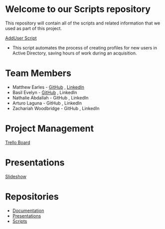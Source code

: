 # Welcome to our Scripts repository
This repository will contain all of the scripts and related information that we used as part of this project.

[AddUser Script](https://github.com/JingLbyte/Scripts/blob/main/AddUser.ps1)
* This script automates the process of creating profiles for new users in Active Directory, saving hours of work during an acquisition.

# Team Members

* Matthew Earles - [GitHub](https://github.com/Matt01965) , [LinkedIn](www.linkedin.com/in/matthew-earles)
* Basil Evelyn - [GitHub](https://github.com/Copperlitt) , LinkedIn
* Nathalie Abdallah - GitHub , LinkedIn
* Arturo Laguna - GitHub , LinkedIn
* Zachariah Woodbridge - GitHub , LinkedIn


# Project Management
[Trello Board](https://trello.com/invite/b/1UHKRjwA/ATTI3f4b8479c5d90897269b5d53cc52bbf8244DF362/301-project)


# Presentations
[Slideshow](https://docs.google.com/presentation/d/1GrBF-00GLaq4SpJLDRJQhwG9uGaHQL4bNxNlpmU1zbY/edit?usp=sharing)

# Repositories
* [Documentation](https://github.com/JingLbyte/documentation)
* [Presentations](https://github.com/JingLbyte/Presentation)
* [Scripts](https://github.com/JingLbyte/Scripts)
